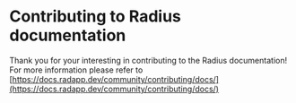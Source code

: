# Contributing to Radius documentation

Thank you for your interesting in contributing to the Radius documentation! For more information please refer to [https://docs.radapp.dev/community/contributing/docs/](https://docs.radapp.dev/community/contributing/docs/)

